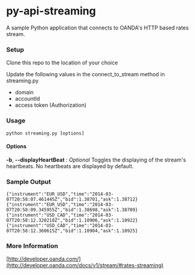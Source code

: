 py-api-streaming
================

A sample Python application that connects to OANDA's HTTP based rates stream.

### Setup

Clone this repo to the location of your choice

Update the following values in the connect_to_stream method in streaming.py

* domain
* accountId
* access token (Authorization)

### Usage

~~~
python streaming.py [options]
~~~

#### Options

**-b**, **--displayHeartBeat**
: _Optional_ Toggles the displaying of the stream's heartbeats.  No heartbeats are displayed by default.

### Sample Output

	{"instrument":"EUR_USD","time":"2014-03-07T20:58:07.461445Z","bid":1.38701,"ask":1.38712}
	{"instrument":"EUR_USD","time":"2014-03-07T20:58:09.345955Z","bid":1.38698,"ask":1.38709}
	{"instrument":"USD_CAD","time":"2014-03-07T20:58:12.320218Z","bid":1.10906,"ask":1.10922}
	{"instrument":"USD_CAD","time":"2014-03-07T20:58:12.360615Z","bid":1.10904,"ask":1.10925}

### More Information

[http://developer.oanda.com/](http://developer.oanda.com/docs/v1/stream/#rates-streaming)
